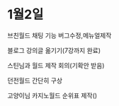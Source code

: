 # 1월2일

브친월드 채팅 기능 버그수정,메뉴얼제작

블로그 강의글 옮기기(7강까지 완료)

스틴님과 월드 제작 회의(기확안 받음)

던전월드 간단히 구상

고양이님 카지노월드 순위표 제작()

